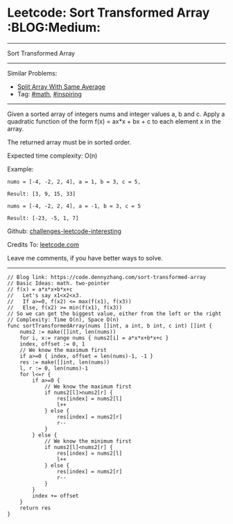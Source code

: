 # Leetcode: Sort Transformed Array     :BLOG:Medium:


---

Sort Transformed Array  

---

Similar Problems:  
-   [Split Array With Same Average](https://code.dennyzhang.com/split-array-with-same-average)
-   Tag: [#math](https://code.dennyzhang.com/tag/math), [#inspiring](https://code.dennyzhang.com/tag/inspiring)

---

Given a sorted array of integers nums and integer values a, b and c. Apply a quadratic function of the form f(x) = ax\*x + bx + c to each element x in the array.  

The returned array must be in sorted order.  

Expected time complexity: O(n)  

Example:  

    nums = [-4, -2, 2, 4], a = 1, b = 3, c = 5,
    
    Result: [3, 9, 15, 33]

    nums = [-4, -2, 2, 4], a = -1, b = 3, c = 5
    
    Result: [-23, -5, 1, 7]

Github: [challenges-leetcode-interesting](https://github.com/DennyZhang/challenges-leetcode-interesting/tree/master/sort-transformed-array)  

Credits To: [leetcode.com](https://leetcode.com/problems/sort-transformed-array/description/)  

Leave me comments, if you have better ways to solve.  

---

    // Blog link: https://code.dennyzhang.com/sort-transformed-array
    // Basic Ideas: math. two-pointer
    // f(x) = a*x*x+b*x+c
    //   Let's say x1<x2<x3.
    //   If a>=0, f(x2) <= max(f(x1), f(x3))
    //   Else, f(x2) >= min(f(x1), f(x3))
    // So we can get the biggest value, either from the left or the right
    // Complexity: Time O(n), Space O(n)
    func sortTransformedArray(nums []int, a int, b int, c int) []int {
        nums2 := make([]int, len(nums))
        for i, x:= range nums { nums2[i] = a*x*x+b*x+c }
        index, offset := 0, 1
        // We know the maximum first
        if a>=0 { index, offset = len(nums)-1, -1 }
        res := make([]int, len(nums))
        l, r := 0, len(nums)-1
        for l<=r {
            if a>=0 {
                // We know the maximum first
                if nums2[l]>nums2[r] {
                    res[index] = nums2[l]
                    l++
                } else {
                    res[index] = nums2[r]
                    r--
                }
            } else {
                // We know the minimum first
                if nums2[l]<nums2[r] {
                    res[index] = nums2[l]
                    l++
                } else {
                    res[index] = nums2[r]
                    r--
                }
            }
            index += offset
        }
        return res
    }